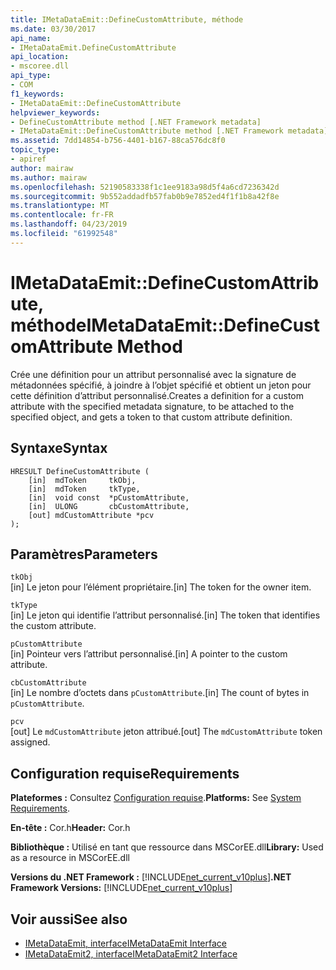 ```yaml
---
title: IMetaDataEmit::DefineCustomAttribute, méthode
ms.date: 03/30/2017
api_name:
- IMetaDataEmit.DefineCustomAttribute
api_location:
- mscoree.dll
api_type:
- COM
f1_keywords:
- IMetaDataEmit::DefineCustomAttribute
helpviewer_keywords:
- DefineCustomAttribute method [.NET Framework metadata]
- IMetaDataEmit::DefineCustomAttribute method [.NET Framework metadata]
ms.assetid: 7dd14854-b756-4401-b167-88ca576dc8f0
topic_type:
- apiref
author: mairaw
ms.author: mairaw
ms.openlocfilehash: 52190583338f1c1ee9183a98d5f4a6cd7236342d
ms.sourcegitcommit: 9b552addadfb57fab0b9e7852ed4f1f1b8a42f8e
ms.translationtype: MT
ms.contentlocale: fr-FR
ms.lasthandoff: 04/23/2019
ms.locfileid: "61992548"
---
```

# <a name="imetadataemitdefinecustomattribute-method"></a><span data-ttu-id="8c066-102">IMetaDataEmit::DefineCustomAttribute, méthode</span><span class="sxs-lookup"><span data-stu-id="8c066-102">IMetaDataEmit::DefineCustomAttribute Method</span></span>
<span data-ttu-id="8c066-103">Crée une définition pour un attribut personnalisé avec la signature de métadonnées spécifié, à joindre à l’objet spécifié et obtient un jeton pour cette définition d’attribut personnalisé.</span><span class="sxs-lookup"><span data-stu-id="8c066-103">Creates a definition for a custom attribute with the specified metadata signature, to be attached to the specified object, and gets a token to that custom attribute definition.</span></span>  
  
## <a name="syntax"></a><span data-ttu-id="8c066-104">Syntaxe</span><span class="sxs-lookup"><span data-stu-id="8c066-104">Syntax</span></span>  
  
```  
HRESULT DefineCustomAttribute (   
    [in]  mdToken     tkObj,   
    [in]  mdToken     tkType,   
    [in]  void const  *pCustomAttribute,   
    [in]  ULONG       cbCustomAttribute,   
    [out] mdCustomAttribute *pcv   
);  
```  
  
## <a name="parameters"></a><span data-ttu-id="8c066-105">Paramètres</span><span class="sxs-lookup"><span data-stu-id="8c066-105">Parameters</span></span>  
 `tkObj`  
 <span data-ttu-id="8c066-106">[in] Le jeton pour l’élément propriétaire.</span><span class="sxs-lookup"><span data-stu-id="8c066-106">[in] The token for the owner item.</span></span>  
  
 `tkType`  
 <span data-ttu-id="8c066-107">[in] Le jeton qui identifie l’attribut personnalisé.</span><span class="sxs-lookup"><span data-stu-id="8c066-107">[in] The token that identifies the custom attribute.</span></span>  
  
 `pCustomAttribute`  
 <span data-ttu-id="8c066-108">[in] Pointeur vers l’attribut personnalisé.</span><span class="sxs-lookup"><span data-stu-id="8c066-108">[in] A pointer to the custom attribute.</span></span>  
  
 `cbCustomAttribute`  
 <span data-ttu-id="8c066-109">[in] Le nombre d’octets dans `pCustomAttribute`.</span><span class="sxs-lookup"><span data-stu-id="8c066-109">[in] The count of bytes in `pCustomAttribute`.</span></span>  
  
 `pcv`  
 <span data-ttu-id="8c066-110">[out] Le `mdCustomAttribute` jeton attribué.</span><span class="sxs-lookup"><span data-stu-id="8c066-110">[out] The `mdCustomAttribute` token assigned.</span></span>  
  
## <a name="requirements"></a><span data-ttu-id="8c066-111">Configuration requise</span><span class="sxs-lookup"><span data-stu-id="8c066-111">Requirements</span></span>  
 <span data-ttu-id="8c066-112">**Plateformes :** Consultez [Configuration requise](../../../../docs/framework/get-started/system-requirements.md).</span><span class="sxs-lookup"><span data-stu-id="8c066-112">**Platforms:** See [System Requirements](../../../../docs/framework/get-started/system-requirements.md).</span></span>  
  
 <span data-ttu-id="8c066-113">**En-tête :** Cor.h</span><span class="sxs-lookup"><span data-stu-id="8c066-113">**Header:** Cor.h</span></span>  
  
 <span data-ttu-id="8c066-114">**Bibliothèque :** Utilisé en tant que ressource dans MSCorEE.dll</span><span class="sxs-lookup"><span data-stu-id="8c066-114">**Library:** Used as a resource in MSCorEE.dll</span></span>  
  
 <span data-ttu-id="8c066-115">**Versions du .NET Framework :** [!INCLUDE[net_current_v10plus](../../../../includes/net-current-v10plus-md.md)]</span><span class="sxs-lookup"><span data-stu-id="8c066-115">**.NET Framework Versions:** [!INCLUDE[net_current_v10plus](../../../../includes/net-current-v10plus-md.md)]</span></span>  
  
## <a name="see-also"></a><span data-ttu-id="8c066-116">Voir aussi</span><span class="sxs-lookup"><span data-stu-id="8c066-116">See also</span></span>

- [<span data-ttu-id="8c066-117">IMetaDataEmit, interface</span><span class="sxs-lookup"><span data-stu-id="8c066-117">IMetaDataEmit Interface</span></span>](../../../../docs/framework/unmanaged-api/metadata/imetadataemit-interface.md)
- [<span data-ttu-id="8c066-118">IMetaDataEmit2, interface</span><span class="sxs-lookup"><span data-stu-id="8c066-118">IMetaDataEmit2 Interface</span></span>](../../../../docs/framework/unmanaged-api/metadata/imetadataemit2-interface.md)
